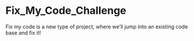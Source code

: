 # Fix_My_Code_Challenge

Fix my code is a new type of project, where we’ll jump into an existing code base and fix it!

